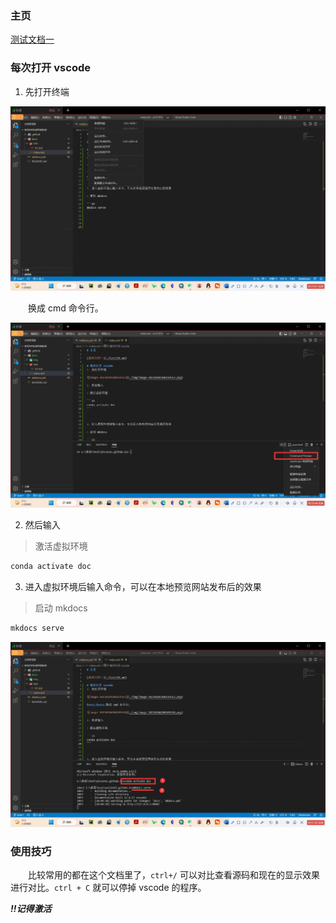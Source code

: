 ### 主页

[测试文档一](./test/01.md)

### 每次打开 vscode 
1. 先打开终端

![image-20230104200219563](./img/image-20230104200219563.png)

&emsp;&emsp;换成 cmd 命令行。

![image-20230104200305528](./img/image-20230104200305528.png)

2. 然后输入

> 激活虚拟环境

```sh
conda activate doc
```

3. 进入虚拟环境后输入命令，可以在本地预览网站发布后的效果

> 启动 mkdocs 

```sh
mkdocs serve
```

![image-20230104200502219](./img/image-20230104200502219.png)

### 使用技巧

&emsp;&emsp;比较常用的都在这个文档里了，`ctrl+/` 可以对比查看源码和现在的显示效果进行对比。`ctrl + C` 就可以停掉 vscode 的程序。



 ***!!记得激活*** 